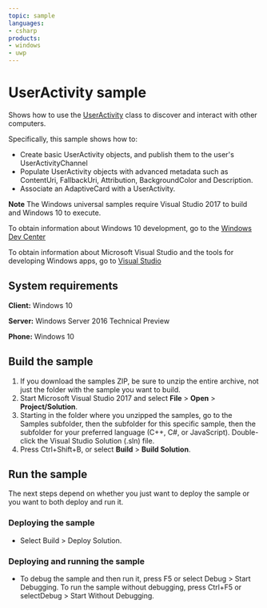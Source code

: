 ```yaml
---
topic: sample
languages:
- csharp
products:
- windows
- uwp
---
```


<!---
  category: DeepLinksAndAppToAppCommunication
  samplefwlink: http://go.microsoft.com/fwlink/p/?LinkId=873257
-->

# UserActivity sample

Shows how to use the [UserActivity](https://docs.microsoft.com/en-us/uwp/api/windows.applicationmodel.useractivities.useractivity) 
class to discover and interact with other computers.

Specifically, this sample shows how to:

- Create basic UserActivity objects, and publish them to the user's UserActivityChannel
- Populate UserActivity objects with advanced metadata such as ContentUri, FallbackUri, Attribution, BackgroundColor and Description.
- Associate an AdaptiveCard with a UserActivity.

**Note** The Windows universal samples require Visual Studio 2017 to build and Windows 10 to execute.

To obtain information about Windows 10 development, go to the [Windows Dev Center](http://go.microsoft.com/fwlink/?LinkID=532421)

To obtain information about Microsoft Visual Studio and the tools for developing Windows apps, go to [Visual Studio](http://go.microsoft.com/fwlink/?LinkID=532422)

## System requirements

**Client:** Windows 10 

**Server:** Windows Server 2016 Technical Preview

**Phone:** Windows 10 

## Build the sample

1. If you download the samples ZIP, be sure to unzip the entire archive, not just the folder with the sample you want to build. 
2. Start Microsoft Visual Studio 2017 and select **File** \> **Open** \> **Project/Solution**.
3. Starting in the folder where you unzipped the samples, go to the Samples subfolder, then the subfolder for this specific sample, then the subfolder for your preferred language (C++, C#, or JavaScript). Double-click the Visual Studio Solution (.sln) file.
4. Press Ctrl+Shift+B, or select **Build** \> **Build Solution**.

## Run the sample

The next steps depend on whether you just want to deploy the sample or you want to both deploy and run it.

### Deploying the sample

- Select Build > Deploy Solution. 

### Deploying and running the sample

- To debug the sample and then run it, press F5 or select Debug >  Start Debugging. To run the sample without debugging, press Ctrl+F5 or selectDebug > Start Without Debugging. 

